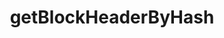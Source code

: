 ---
title: getBlockHeaderByHash
excerpt: Query a block header by its hash
api:
  file: api.json
  operationId: rpc-kadena-getblockheaderbyhash
hidden: false
---